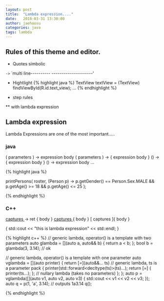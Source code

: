 ```yaml
---
layout: post
title:  "Lambda expression...."
date:   2018-03-31 13:30:00
author: jaehoosu
categories: java
tags: lambda
---
```


## Rules of this theme and editor.

* Quotes simbolic

`->`
`multi line----------
---------------------'

* Hightlight
{% highlight java %}
TextView textView = (TextView) findViewById(R.id.text_view);
...
{% endhighlight %}

* step rules

** with lambda expression



## Lambda expression
Lambda Expressions are one of the most important.....

### java

( parameters ) -> expression body
( parameters ) -> { expression body }
() -> { expression body }
() -> expression body
...

{% highlight java %}

printPersons(
    roster,
    (Person p) -> p.getGender() == Person.Sex.MALE
        && p.getAge() >= 18
        && p.getAge() <= 25
); 

{% endhighlight %}

  
### C++

[ captures ]( params ) -> ret { body }
[ captures ]( params ) { body }
[ captures ]{ body }

[](){ std::cout << "this is lambda expression" << std::endl; }
 
{% highlight c++ %}
// generic lambda, operator() is a template with two parameters
auto glambda = [](auto a, auto&& b) { return a < b; };
bool b = glambda(3, 3.14); // ok
 
// generic lambda, operator() is a template with one parameter
auto vglambda = [](auto printer) {
    return [=](auto&&... ts) // generic lambda, ts is a parameter pack
    { 
        printer(std::forward<decltype(ts)>(ts)...);
        return [=] { printer(ts...); }; // nullary lambda (takes no parameters)
    };
};
auto p = vglambda([](auto v1, auto v2, auto v3) { std::cout << v1 << v2 << v3; });
auto q = p(1, 'a', 3.14); // outputs 1a3.14
q();  

{% endhighlight %}
